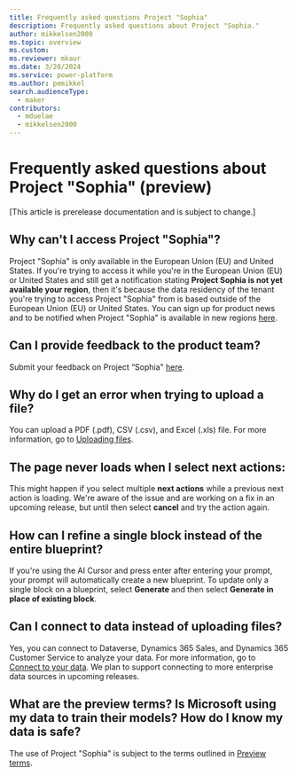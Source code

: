 ```yaml
---
title: Frequently asked questions Project "Sophia"
description: Frequently asked questions about Project "Sophia."
author: mikkelsen2000
ms.topic: overview
ms.custom: 
ms.reviewer: mkaur
ms.date: 3/20/2024
ms.service: power-platform
ms.author: pemikkel
search.audienceType:
  - maker
contributors:
  - mduelae
  - mikkelsen2000
---
```


# Frequently asked questions about Project "Sophia" (preview)

[This article is prerelease documentation and is subject to change.]

## Why can't I access Project  "Sophia"?
Project "Sophia" is only available in the  European Union (EU) and United States. If you're trying to access it while you're in the  European Union (EU) or United States and still get a notification stating **Project Sophia is not yet available your region**, then it's because the data residency of the tenant you're trying to access Project "Sophia" from is based outside of the European Union (EU) or United States. You can sign up for product news and to be notified when Project "Sophia" is available in new regions [here](https://aka.ms/projectsophianews). 

## Can I provide feedback to the product team?
Submit your feedback on Project “Sophia" [here](https://aka.ms/projectsophiafeedback).

## Why do I get an error when trying to upload a file?
You can upload a PDF (.pdf), CSV (.csv), and Excel (.xls) file. For more information, go to [Uploading files](data-connections.md#uploading-files).

## The page never loads when I select next actions:
This might happen if you select multiple **next actions** while a previous next action is loading. We're aware of the issue and are working on a fix in an upcoming release, but until then select **cancel** and try the action again.

## How can I refine a single block instead of the entire blueprint?
If you're using the AI Cursor and press enter after entering your prompt, your prompt will automatically create a new blueprint. To update only a single block on a blueprint, select **Generate** and then select **Generate in place of existing block**.

## Can I connect to data instead of uploading files? 
Yes, you can connect to Dataverse, Dynamics 365 Sales, and Dynamics 365 Customer Service to analyze your data. For more information, go to [Connect to your data](data-connections.md).
We plan to support connecting to more enterprise data sources in upcoming releases.

## What are the preview terms? Is Microsoft using my data to train their models? How do I know my data is safe?

The use of Project "Sophia" is subject to the terms outlined in [Preview terms](https://aka.ms/projectsophiapreviewterms).
